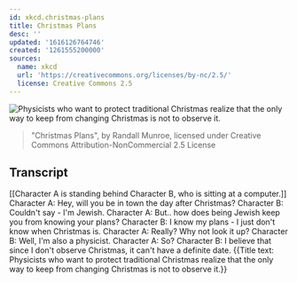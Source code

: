 ```yaml
---
id: xkcd.christmas-plans
title: Christmas Plans
desc: ''
updated: '1616126764746'
created: '1261555200000'
sources:
  name: xkcd
  url: 'https://creativecommons.org/licenses/by-nc/2.5/'
  license: Creative Commons 2.5
---
```

![Physicists who want to protect traditional Christmas realize that the only way to keep from changing Christmas is not to observe it.](https://imgs.xkcd.com/comics/christmas_plans.png)
> "Christmas Plans", by Randall Munroe, licensed under Creative Commons Attribution-NonCommercial 2.5 License

## Transcript
[[Character A is standing behind Character B, who is sitting at a computer.]]
Character A: Hey, will you be in town the day after Christmas?
Character B: Couldn't say - I'm Jewish.
Character A: But.. how does being Jewish keep you from knowing your plans?
Character B: I know my plans - I just don't know when Christmas is.
Character A: Really? Why not look it up?
Character B:  Well, I'm also a physicist.
Character A: So?
Character B: I believe that since I don't observe Christmas, it can't have a definite date.
{{Title text: Physicists who want to protect traditional Christmas realize that the only way to keep from changing Christmas is not to observe it.}}
